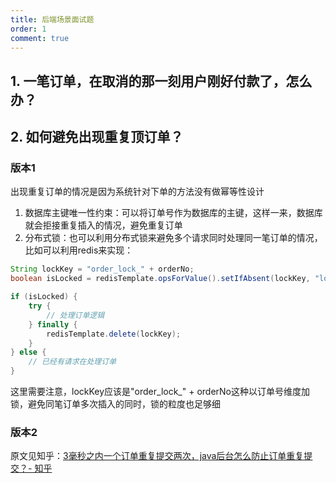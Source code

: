 ```yaml
---
title: 后端场景面试题
order: 1
comment: true
---
```


## 1. 一笔订单，在取消的那一刻用户刚好付款了，怎么办？

## 2. 如何避免出现重复顶订单？

### 版本1

出现重复订单的情况是因为系统针对下单的方法没有做幂等性设计

1. 数据库主键唯一性约束：可以将订单号作为数据库的主键，这样一来，数据库就会拒接重复插入的情况，避免重复订单
2. 分布式锁：也可以利用分布式锁来避免多个请求同时处理同一笔订单的情况，比如可以利用redis来实现：

```java
String lockKey = "order_lock_" + orderNo;
boolean isLocked = redisTemplate.opsForValue().setIfAbsent(lockKey, "locked", 10, TimeUnit.SECONDS);

if (isLocked) {
    try {
        // 处理订单逻辑
    } finally {
        redisTemplate.delete(lockKey);
    }
} else {
    // 已经有请求在处理订单
}
```

这里需要注意，lockKey应该是"order_lock_" + orderNo这种以订单号维度加锁，避免同笔订单多次插入的同时，锁的粒度也足够细

### 版本2

原文见知乎：[3毫秒之内一个订单重复提交两次，java后台怎么防止订单重复提交？- 知乎](https://www.zhihu.com/question/394163745/answer/3189510452?utm_psn=1838992169534361600)